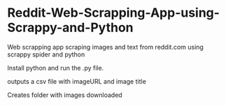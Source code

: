 # Reddit-Web-Scrapping-App-using-Scrappy-and-Python
Web scrapping app scraping images and text from reddit.com using scrappy spider and python

Install python and run the .py file.

outputs a csv file with imageURL and image title

Creates folder with images downloaded
